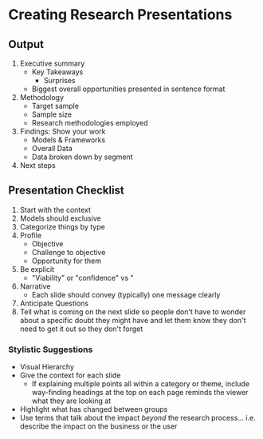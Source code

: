 # Creating Research Presentations
## Output
1. Executive summary
    + Key Takeaways
      + Surprises
    + Biggest overall opportunities presented in sentence format
1. Methodology
    + Target sample
    + Sample size
    + Research methodologies employed
1. Findings: Show your work
    + Models & Frameworks
    + Overall Data
    + Data broken down by segment
1. Next steps
## Presentation Checklist
1. Start with the context
1. Models should exclusive
1. Categorize things by type    
1. Profile
    + Objective
    + Challenge to objective
    + Opportunity for them
1. Be explicit
    + "Viability" or "confidence" vs "
1. Narrative
    + Each slide should convey (typically) one message clearly
1. Anticipate Questions
1. Tell what is coming on the next slide so people don't have to wonder about a specific doubt they might have and let them know they don't need to get it out so they don't forget
### Stylistic Suggestions
+ Visual Hierarchy
+ Give the context for each slide
  + If explaining multiple points all within a category or theme, include way-finding headings at the top on each page reminds the viewer what they are looking at
+ Highlight what has changed between groups
+ Use terms that talk about the impact _beyond_ the research process... i.e. describe the impact on the business or the user 
